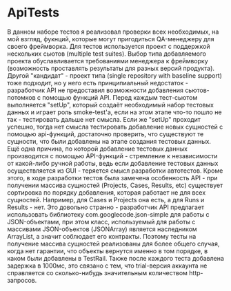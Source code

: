 # ApiTests
В данном наборе тестов я реализовал проверки всех необходимых, на мой взгляд, фукнций, которые могут 
пригодиться QA-менеджеру для своего фреймворка. Для тестов используется проект с поддержкой нескольких сьютов (multiple test suites). 
Выбор типа добавляемого проекта обуславливается требованиями менеджера к фреймворку (возможность проставлять результаты для разных версий продукта).
Другой "кандидат" -  проект  типа (single repository with baseline support) тоже подходит, но у него есть принципиальный недостаток - разработчик API
не предоставил возможности добавления сьютов-потомков с помощью функций API.
Перед каждым тест-сьютом выполняется "setUp", который создаёт 
необходимый набор тестовых данных и играет роль smoke-test'а, если на этом этапе что-то пошло не так - тестировать дальше нет смысла.
Если же "setUp" проходит успешно, тогда нет смысла тестировать добавление новых сущностей с помощью api-функций, достаточно проверить, 
что существуют те сущности, что были добавлены на этапе создания тестовых данных. 
Ещё одна причина, по которой добавление тестовых данных производится с помощью API-функций - стремление к независимости от какой-либо ручной работы,
ведь если добавление тестовых данных осуществляется из GUI - теряется смысл разработки автотестов.
Кроме этого, в ходе разработки тестов была замечена особенность API - при получении массива сущностей (Projects, Cases, Results, etc)
существует сортировка по порядку добавления, которая работает не для всех сущностей.
Например, для Cases и Projects она есть, а для Runs и Results - нет. Это довольно странно - разработчик API предлагает использовать 
библиотеку com.googlecode.json-simple для работы с JSON-объектами, при этом класс, используемый для работы с массивами JSON-объектов (JSONArray)
является наследником ArrayList, а значит соблюдает его контракты. Поэтому тесты на получение массива сущностей реализованы для более общего случая, когда
нет гарантии, что объекты вернутся именно в том порядке, в каком были добавлены в TestRail.
Также после каждого теста добавлена задержка в 1000мс, это связано с тем, что trial-версия аккаунта не справляется со сколько-нибудь значительным
количеством http-запросов.
